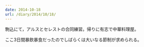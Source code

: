 ```yaml
---
date: 2014-10-18
url: /diary/2014/10/18/
---
```


駒込にて，アルスとセレストの合同練習。帰りに有志で中華料理屋。

ここ3日間暴飲暴食だったのでしばらくは大いなる節制が求められる。